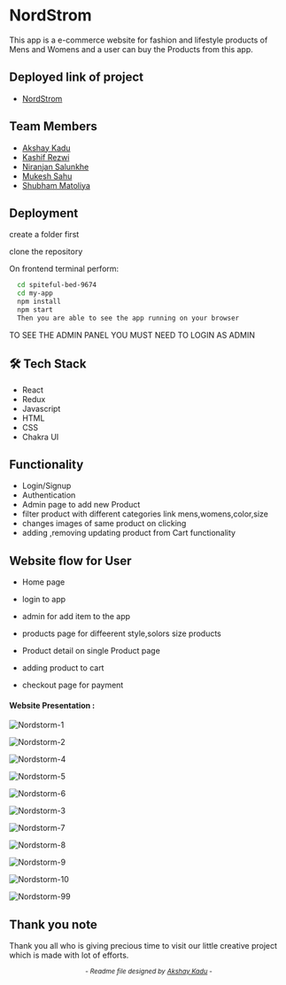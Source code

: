 #  NordStrom  

This app is a e-commerce website for fashion and lifestyle products of Mens and Womens and a user can buy the Products from this app.

## Deployed link of project
- <a href="https://nord-ecommerce-website.netlify.app/">NordStrom</a>

## Team Members

<ul>
  <li><a href="https://github.com/akshaykadu24">Akshay Kadu</a></li>
  <li><a href="https://github.com/Kashif-Rezwi">Kashif Rezwi</a></li>
  <li><a href="https://github.com/nsalunkhe">Niranjan Salunkhe</a></li>
  <li><a href="https://github.com/mukeshsahu1997">Mukesh Sahu</a></li>
  <li><a href="https://github.com/shubham-matoliya">Shubham Matoliya</a></li>
</ul>


## Deployment

create a folder first 

clone the repository

On frontend terminal perform:

```bash
  cd spiteful-bed-9674  
  cd my-app
  npm install
  npm start
  Then you are able to see the app running on your browser
```

TO SEE THE ADMIN PANEL YOU MUST NEED TO LOGIN AS ADMIN


## 🛠 Tech Stack
- React
- Redux
- Javascript
- HTML
- CSS
- Chakra UI


## Functionality

- Login/Signup
- Authentication
- Admin page to add new Product
- filter product with different categories link mens,womens,color,size
- changes images of same product on clicking 
- adding ,removing updating product from Cart functionality 


## Website flow for User

- Home page

- login to app

- admin for add item to the app

- products page for diffeerent style,solors size products

- Product detail on single Product page

- adding product to cart 

- checkout page for payment






#### Website Presentation :


 ![Nordstorm-1](https://user-images.githubusercontent.com/101391587/211982959-f0617b0b-7a11-4b77-987c-3af2a9795ed0.png)
 
 ![Nordstorm-2](https://user-images.githubusercontent.com/101391587/211983333-f778981d-5a9a-47d5-a6df-26c35923adfb.png)
 
 ![Nordstorm-4](https://user-images.githubusercontent.com/101391587/211984304-23e651d5-cedd-4b97-b8ba-cc6a1848a7a6.png)
 
 
 ![Nordstorm-5](https://user-images.githubusercontent.com/101391587/211984706-548cacf4-fbf4-417a-adc8-4addd13d4018.png)


![Nordstorm-6](https://user-images.githubusercontent.com/101391587/211987460-3a7ca7d7-a0a7-4b52-86e1-72e3daf052b1.png)


 ![Nordstorm-3](https://user-images.githubusercontent.com/101391587/211983633-506b05f4-d6a8-401d-ae70-e93e2eb9c8ca.png)


![Nordstorm-7](https://user-images.githubusercontent.com/101391587/211987729-34c31627-67ff-44e1-95b4-44b2be1d1ce2.png)


![Nordstorm-8](https://user-images.githubusercontent.com/101391587/211987985-87eeb9f6-b2ed-4e78-8ed8-07d64871298f.png)


![Nordstorm-9](https://user-images.githubusercontent.com/101391587/211988132-02bf8490-b55b-49c8-a7bb-1fada029a5c5.png)


![Nordstorm-10](https://user-images.githubusercontent.com/101391587/211988327-0c4017a3-d31b-47f1-b8ae-df9a0e0eba3d.png)


![Nordstorm-99](https://user-images.githubusercontent.com/101391587/212197671-efcbc442-c605-401a-b92b-69c40f8b955b.png)

## Thank you note
Thank you all who is giving precious time to visit our little creative project which is made with lot of efforts.

_<p align="center"><sub>- Readme file designed by <a href="https://github.com/akshaykadu24">Akshay Kadu</a> -</sub></p>_
